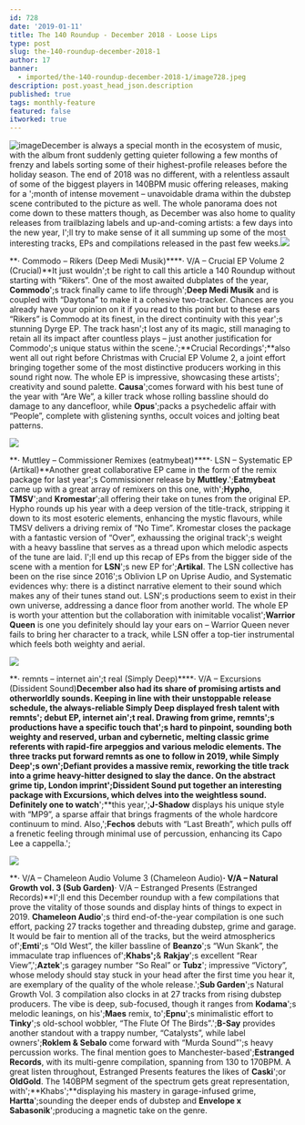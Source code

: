 ```yaml
---
id: 728
date: '2019-01-11'
title: The 140 Roundup - December 2018 - Loose Lips
type: post
slug: the-140-roundup-december-2018-1
author: 17
banner:
  - imported/the-140-roundup-december-2018-1/image728.jpeg
description: post.yoast_head_json.description
published: true
tags: monthly-feature
featured: false
itworked: true
---
```

![image](../imported/the-140-roundup-december-2018-1/image728.jpeg)December is always a special month in the ecosystem of music, with the album front suddenly getting quieter following a few months of frenzy and labels sorting some of their highest-profile releases before the holiday season. The end of 2018 was no different, with a relentless assault of some of the biggest players in 140BPM music offering releases, making for a ';month of intense movement – unavoidable drama within the dubstep scene contributed to the picture as well. The whole panorama does not come down to these matters though, as December was also home to quality releases from trailblazing labels and up-and-coming artists: a few days into the new year, I';ll try to make sense of it all summing up some of the most interesting tracks, EPs and compilations released in the past few weeks.![](/wp-content/uploads/live/img/wysiwyg/5c37ae8c576cc.jpg)

**· Commodo – Rikers (Deep Medi Musik)****· V/A – Crucial EP Volume 2 (Crucial)**It just wouldn';t be right to call this article a 140 Roundup without starting with “Rikers”. One of the most awaited dubplates of the year, **Commodo**';s track finally came to life through';**Deep Medi Musik** and is coupled with “Daytona” to make it a cohesive two-tracker. Chances are you already have your opinion on it if you read to this point but to these ears “Rikers” is Commodo at its finest, in the direct continuity with this year';s stunning Dyrge EP. The track hasn';t lost any of its magic, still managing to retain all its impact after countless plays – just another justification for Commodo';s unique status within the scene.';**Crucial Recordings';**also went all out right before Christmas with Crucial EP Volume 2, a joint effort bringing together some of the most distinctive producers working in this sound right now. The whole EP is impressive, showcasing these artists'; creativity and sound palette. **Causa**';comes forward with his best tune of the year with “Are We”, a killer track whose rolling bassline should do damage to any dancefloor, while **Opus**';packs a psychedelic affair with “People”, complete with glistening synths, occult voices and jolting beat patterns.

![](/wp-content/uploads/live/img/wysiwyg/5c37ae99b12b9.jpg)

**· Muttley – Commissioner Remixes (eatmybeat)****· LSN – Systematic EP (Artikal)**Another great collaborative EP came in the form of the remix package for last year';s Commissioner release by **Muttley**.';**Eatmybeat** came up with a great array of remixers on this one, with';**Hypho**, **TMSV**';and **Kromestar**';all offering their take on tunes from the original EP. Hypho rounds up his year with a deep version of the title-track, stripping it down to its most esoteric elements, enhancing the mystic flavours, while TMSV delivers a driving remix of “No Time”. Kromestar closes the package with a fantastic version of “Over”, exhaussing the original track';s weight with a heavy bassline that serves as a thread upon which melodic aspects of the tune are laid. I';ll end up this recap of EPs from the bigger side of the scene with a mention for **LSN**';s new EP for';**Artikal**. The LSN collective has been on the rise since 2016';s Oblivion LP on Uprise Audio, and Systematic evidences why: there is a distinct narrative element to their sound which makes any of their tunes stand out. LSN';s productions seem to exist in their own universe, addressing a dance floor from another world. The whole EP is worth your attention but the collaboration with inimitable vocalist';**Warrior Queen** is one you definitely should lay your ears on – Warrior Queen never fails to bring her character to a track, while LSN offer a top-tier instrumental which feels both weighty and aerial.

![](/wp-content/uploads/live/img/wysiwyg/5c37aea5689d3.jpg)

**· remnts – internet ain';t real (Simply Deep)****· V/A – Excursions (Dissident Sound)**December also had its share of promising artists and otherworldly sounds. Keeping in line with their unstoppable release schedule, the always-reliable Simply Deep displayed fresh talent with remnts'; debut EP, internet ain';t real. Drawing from grime, remnts';s productions have a specific touch that';s hard to pinpoint, sounding both weighty and reserved, urban and cybernetic, melting classic grime referents with rapid-fire arpeggios and various melodic elements. The three tracks put forward remnts as one to follow in 2019, while Simply Deep';s own';**Defiant** provides a massive remix, reworking the title track into a grime heavy-hitter designed to slay the dance. On the abstract grime tip, London imprint';**Dissident Sound** put together an interesting package with Excursions, which delves into the weightless sound. Definitely one to watch**';**this year,';**J-Shadow** displays his unique style with “MP9”, a sparse affair that brings fragments of the whole hardcore continuum to mind. Also,';**Fechos** debuts with “Last Breath”, which pulls off a frenetic feeling through minimal use of percussion, enhancing its Capo Lee a cappella.';

![](/wp-content/uploads/live/img/wysiwyg/5c37aeccc9682.jpg)

**· V/A – Chameleon Audio Volume 3 (Chameleon Audio)****· V/A – Natural Growth vol. 3 (Sub Garden)****· V/A – Estranged Presents (Estranged Records)**I';ll end this December roundup with a few compilations that prove the vitality of those sounds and display hints of things to expect in 2019. **Chameleon Audio**';s third end-of-the-year compilation is one such effort, packing 27 tracks together and threading dubstep, grime and garage. It would be fair to mention all of the tracks, but the weird atmospherics of';**Emti**';s “Old West”, the killer bassline of **Beanzo**';s “Wun Skank”, the immaculate trap influences of';**Khabs';**& **Rakjay**';s excellent “Rear View”,';**Aztek**';s garagey number “So Real” or **Tubz**'; impressive “Victory”, whose melody should stay stuck in your head after the first time you hear it, are exemplary of the quality of the whole release.';**Sub Garden**';s Natural Growth Vol. 3 compilation also clocks in at 27 tracks from rising dubstep producers. The vibe is deep, sub-focused, though it ranges from **Kodama**';s melodic leanings, on his';**Maes** remix, to';**Epnu**';s minimalistic effort to **Tinky**';s old-school wobbler, “The Flute Of The Birds”.';**B-Say** provides another standout with a trappy number, “Catalysts”, while label owners';**Roklem & Sebalo** come forward with “Murda Sound”';s heavy percussion works. The final mention goes to Manchester-based';**Estranged Records**, with its multi-genre compilation, spanning from 130 to 170BPM. A great listen throughout, Estranged Presents features the likes of **Caski**';or **OldGold**. The 140BPM segment of the spectrum gets great representation, with';**Khabs';**displaying his mastery in garage-infused grime, **Hartta**';sounding the deeper ends of dubstep and **Envelope x Sabasonik**';producing a magnetic take on the genre.